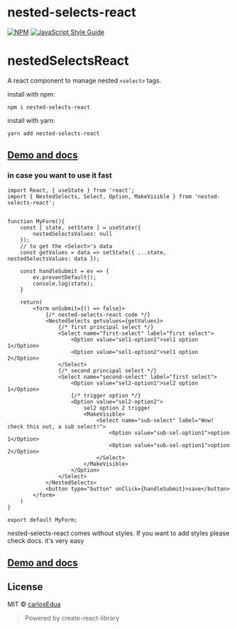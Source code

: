 # nested-selects-react

[![NPM](https://img.shields.io/npm/v/nested-selects-react.svg)](https://www.npmjs.com/package/nested-selects-react) [![JavaScript Style Guide](https://img.shields.io/badge/code_style-standard-brightgreen.svg)](https://standardjs.com)

# nestedSelectsReact
A react component to manage nested `<select>` tags.

install with npm:
```
npm i nested-selects-react
```
install with yarn:
```
yarn add nested-selects-react
```

## [Demo and docs](https://carlosedua.github.io/nested-selects-react/)

### in case you want to use it fast
```JSX
import React, { useState } from 'react';
import { NestedSelects, Select, Option, MakeVisible } from 'nested-selects-react';


function MyForm(){
    const [ state, setState ] = useState({ 
        nestedSelectsValues: null 
    });
    // to get the <Select>'s data
    const getValues = data => setState({ ...state, nestedSelectsValues: data });

    const handleSubmit = ev => {
        ev.preventDefault();
        console.log(state);
    }

    return(
        <form onSubmit={() => false}>
            {/* nested-selects-react code */}
            <NestedSelects getvalues={getValues}>
                {/* first principal select */}
                <Select name="first-select" label="first select">
                    <Option value="sel1-option1">sel1 option 1</Option>
                    <Option value="sel1-option2">sel1 option 2</Option>
                </Select>
                {/* second principal select */}
                <Select name="second-select" label="first select">
                    <Option value="sel2-option1">sel2 option 1</Option>
                    {/* trigger option */}
                    <Option value="sel2-option2">
                        sel2 option 2 trigger
                        <MakeVisible>
                            <Select name="sub-select" label="Wow! check this out, a sub select!">
                                <Option value="sub-sel-option1">option 1</Option>
                                <Option value="sub-sel-option1">option 2</Option>
                            </Select>
                        </MakeVisible>    
                    </Option>
                </Select>
            </NestedSelects>
            <button type="button" onClick={handleSubmit}>save</button>
        </form>
    )
}

export default MyForm;
```

nested-selects-react comes without styles.
If you want to add styles please check docs. it's very easy
## [Demo and docs](https://carlosedua.github.io/nested-selects-react/)
## License

MIT © [carlosEdua](https://github.com/carlosEdua)

> Powered by create-react-library

